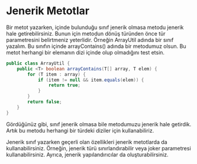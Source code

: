 # Jenerik Metotlar

Bir metot yazarken, içinde bulunduğu sınıf jenerik olmasa metodu jenerik hale getirebilirsiniz. Bunun için metodun dönüş
türünden önce tür parametresini belirtmeniz yeterlidir. Örneğin ArrayUtil adında bir sınıf yazalım. Bu sınıfın içinde
arrayContains() adında bir metodumuz olsun. Bu metot herhangi bir elemanın dizi içinde olup olmadığını test etsin.

```java
public class ArrayUtil {
    public <T> boolean arrayContains(T[] array, T elem) {
        for (T item : array) {
            if (item != null && item.equals(elem)) {
                return true;
            }
        }
        return false;
    }
}
```

Gördüğünüz gibi, sınıf jenerik olmasa bile metodumuzu jenerik hale getirdik. Artık bu metodu herhangi bir türdeki diziler için kullanabiliriz.

Jenerik sınıf yazarken geçerli olan özellikleri jenerik metotlarda da kullanabilirsiniz. Örneğin, jenerik türü sınırlandırabilir veya joker parametresi kullanabilirsiniz. Ayrıca, jenerik yapılandırıcılar da oluşturabilirsiniz.